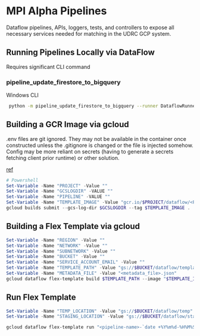 # MPI Alpha Pipelines
Dataflow pipelines, APIs, loggers, tests, and controllers to expose all necessary services needed for matching in the UDRC GCP system.


## Running Pipelines Locally via DataFlow
Requires significant CLI command


### pipeline_update_firestore_to_bigquery
Windows CLI

```bash
 python -m pipeline_update_firestore_to_bigquery --runner DataflowRunner --region us-central1 --network udrc-app-network --subnetwork regions/us-central1/subnetworks/central-subnet --setup_file C:\Users\vbrandon\Desktop\H_sync\bin\mpi_hackdev\setup.py --project ut-dws-udrc-dev --secret projects/319293654677/secrets/mpi-sa-key/versions/latest --bucket mpi-dev-bucket --collection “hackathon_pool” --vectable ut-dws-udrc-dev.MPI.mpi_vectors
```


## Building a GCR Image via gcloud
.env files are git ignored.  They may not be available in the container once constructed unless the .gitignore is changed or the file is injected somehow.  Config may be more reliant on secrets (having to generate a secrets fetching client prior runtime) or other solution.

[ref](https://cloud.google.com/sdk/gcloud/reference/builds/submit)
```powershell
# Powershell
Set-Variable -Name "PROJECT" -Value ""
Set-Variable -Name "GCSLOGDIR" -VALUE ""
Set-Variable -Name "PIPELINE" -VALUE ""
Set-Variable -Name "TEMPLATE_IMAGE" -Value "gcr.io/$PROJECT/dataflow/<PIPELINE>:latest"
gcloud builds submit --gcs-log-dir $GCSLOGDIR --tag $TEMPLATE_IMAGE .
```


## Building a Flex Template via gcloud
```powershell
Set-Variable -Name "REGION" -Value ""
Set-Variable -Name "NETWORK" -Value ""
Set-Variable -Name "SUBNETWORK" -Value ""
Set-Variable -Name "BUCKET" -Value ""
Set-Variable -Name "SERVICE_ACCOUNT_EMAIL" -Value ""
Set-Variable -Name "TEMPLATE_PATH" -Value "gs://$BUCKET/dataflow/templates/<pipeline_name>.json"
Set-Variable -Name "METADATA_FILE" -Value "<metadata_file>.json"
gcloud dataflow flex-template build $TEMPLATE_PATH --image "$TEMPLATE_IMAGE" --sdk-language "PYTHON" --metadata-file $METADATA_FILE --network $NETWORK --subnetwork $SUBNETWORK --project $PROJECT --worker-region $REGION --service-account-email $SERVICE_ACCOUNT_EMAIL
```

## Run Flex Template
```powershell
Set-Variable -Name "TEMP_LOCATION" -Value "gs://$BUCKET/dataflow/temp"
Set-Variable -Name "STAGING_LOCATION" -Value "gs://$BUCKET/dataflow/staging"

gcloud dataflow flex-template run "<pipeline-name>-`date +%Y%m%d-%H%M%S` " --template-file-gcs-location $TEMPLATE_PATH --parameters <parameter_name>=<parameter_value>...repeat_for_ea --region "$REGION" --project ut-dws-udrc-dev --temp-location $TEMP_LOCATION --staging-location $STAGING_LOCATION
```